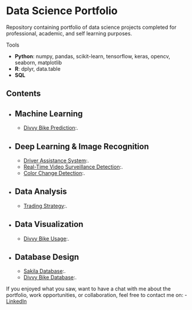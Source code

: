 # Data Science Portfolio
Repository containing portfolio of data science projects completed for professional, academic, and self learning purposes.

Tools
  - **Python**: numpy, pandas, scikit-learn, tensorflow, keras, opencv, seaborn, matplotlib
  - **R**: dplyr, data.table
  - **SQL**

## Contents
- ## Machine Learning
    - [Divvy Bike Prediction](https://github.com/ranpanguchicago/divvy_bike_prediction):.

- ## Deep Learning & Image Recognition
    - [Driver Assistance System](https://github.com/ranpanguchicago/driver_assistance_system):.
    - [Real-Time Video Surveillance Detection](https://github.com/ranpanguchicago/real_time_video_surveillance_detection):.
    - [Color Change Detection](https://github.com/ranpanguchicago/color_change_detection):.    

- ## Data Analysis
    - [Trading Strategy](https://github.com/ranpanguchicago/trading_strategy):.
    
- ## Data Visualization
    - [Divvy Bike Usage](https://github.com/ranpanguchicago/divvy_bike_usage):.
    
- ## Database Design
    - [Sakila Database](https://github.com/ranpanguchicago/sakila_database):.
    - [Divvy Bike Database](https://github.com/ranpanguchicago/divvy_bike_database):.

If you enjoyed what you saw, want to have a chat with me about the portfolio, work opportunities, or collaboration, feel free to contact me on:
    - [LinkedIn](https://www.linkedin.com/in/pang)
